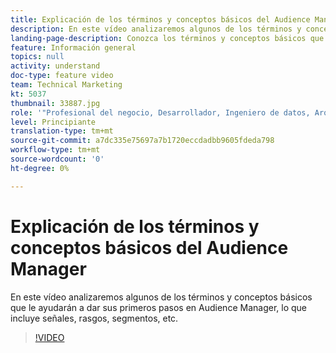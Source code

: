 ```yaml
---
title: Explicación de los términos y conceptos básicos del Audience Manager
description: En este vídeo analizaremos algunos de los términos y conceptos básicos que le ayudarán a dar sus primeros pasos en Audience Manager, lo que incluye señales, rasgos, segmentos, etc.
landing-page-description: Conozca los términos y conceptos básicos que le ayudarán a iniciarse en el Audience Manager, lo que incluye señales, características, segmentos y mucho más.
feature: Información general
topics: null
activity: understand
doc-type: feature video
team: Technical Marketing
kt: 5037
thumbnail: 33887.jpg
role: '"Profesional del negocio, Desarrollador, Ingeniero de datos, Arquitecto, Arquitecto de datos, Administrador, Líder"'
level: Principiante
translation-type: tm+mt
source-git-commit: a7dc335e75697a7b1720eccdadbb9605fdeda798
workflow-type: tm+mt
source-wordcount: '0'
ht-degree: 0%

---
```



# Explicación de los términos y conceptos básicos del Audience Manager

En este vídeo analizaremos algunos de los términos y conceptos básicos que le ayudarán a dar sus primeros pasos en Audience Manager, lo que incluye señales, rasgos, segmentos, etc.

>[!VIDEO](https://video.tv.adobe.com/v/33887/?quality=12)
